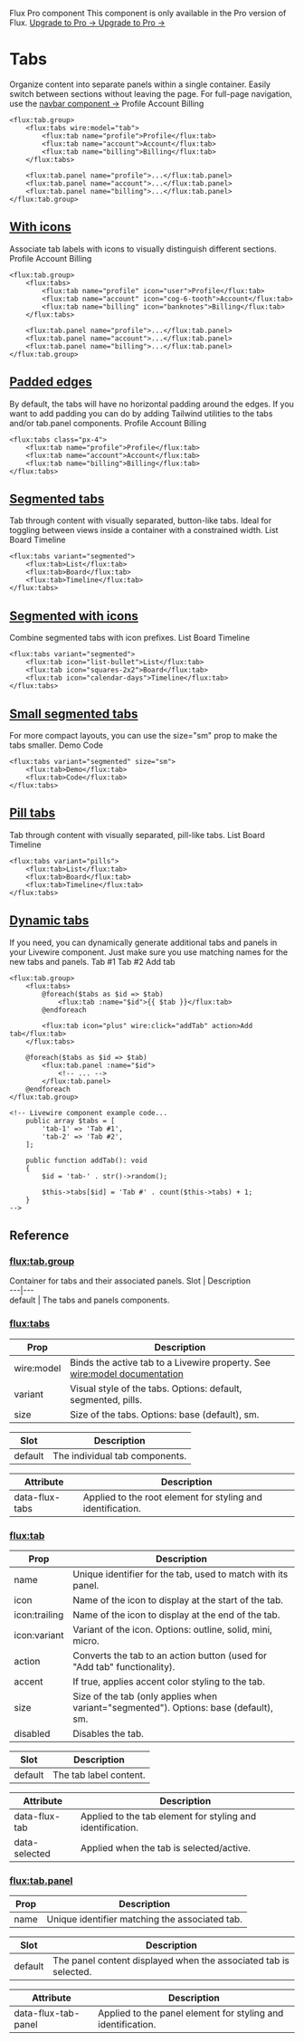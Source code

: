 Flux Pro component
This component is only available in the Pro version of Flux. 
[ Upgrade to Pro -> ](https://fluxui.dev/pricing) [ Upgrade to Pro -> ](https://fluxui.dev/pricing)
#  Tabs 
Organize content into separate panels within a single container. Easily switch between sections without leaving the page.
For full-page navigation, use the [navbar component ->](https://fluxui.dev/components/navbar)
Profile  Account  Billing 
 
```
<flux:tab.group>
    <flux:tabs wire:model="tab">
        <flux:tab name="profile">Profile</flux:tab>
        <flux:tab name="account">Account</flux:tab>
        <flux:tab name="billing">Billing</flux:tab>
    </flux:tabs>

    <flux:tab.panel name="profile">...</flux:tab.panel>
    <flux:tab.panel name="account">...</flux:tab.panel>
    <flux:tab.panel name="billing">...</flux:tab.panel>
</flux:tab.group>
```

##  [With icons](https://fluxui.dev/components/tabs#with-icons)
Associate tab labels with icons to visually distinguish different sections.
Profile  Account  Billing 
 
```
<flux:tab.group>
    <flux:tabs>
        <flux:tab name="profile" icon="user">Profile</flux:tab>
        <flux:tab name="account" icon="cog-6-tooth">Account</flux:tab>
        <flux:tab name="billing" icon="banknotes">Billing</flux:tab>
    </flux:tabs>

    <flux:tab.panel name="profile">...</flux:tab.panel>
    <flux:tab.panel name="account">...</flux:tab.panel>
    <flux:tab.panel name="billing">...</flux:tab.panel>
</flux:tab.group>
```

##  [Padded edges](https://fluxui.dev/components/tabs#padded-edges)
By default, the tabs will have no horizontal padding around the edges. If you want to add padding you can do by adding Tailwind utilities to the tabs and/or tab.panel components.
Profile  Account  Billing 
 
```
<flux:tabs class="px-4">
    <flux:tab name="profile">Profile</flux:tab>
    <flux:tab name="account">Account</flux:tab>
    <flux:tab name="billing">Billing</flux:tab>
</flux:tabs>
```

##  [Segmented tabs](https://fluxui.dev/components/tabs#segmented-tabs)
Tab through content with visually separated, button-like tabs. Ideal for toggling between views inside a container with a constrained width.
List  Board  Timeline 
 
```
<flux:tabs variant="segmented">
    <flux:tab>List</flux:tab>
    <flux:tab>Board</flux:tab>
    <flux:tab>Timeline</flux:tab>
</flux:tabs>
```

##  [Segmented with icons](https://fluxui.dev/components/tabs#segmented-with-icons)
Combine segmented tabs with icon prefixes.
List  Board  Timeline 
 
```
<flux:tabs variant="segmented">
    <flux:tab icon="list-bullet">List</flux:tab>
    <flux:tab icon="squares-2x2">Board</flux:tab>
    <flux:tab icon="calendar-days">Timeline</flux:tab>
</flux:tabs>
```

##  [Small segmented tabs](https://fluxui.dev/components/tabs#small-segmented-tabs)
For more compact layouts, you can use the size=\"sm\" prop to make the tabs smaller.
Demo  Code 
 
```
<flux:tabs variant="segmented" size="sm">
    <flux:tab>Demo</flux:tab>
    <flux:tab>Code</flux:tab>
</flux:tabs>
```

##  [Pill tabs](https://fluxui.dev/components/tabs#pill-tabs)
Tab through content with visually separated, pill-like tabs.
List  Board  Timeline 
 
```
<flux:tabs variant="pills">
    <flux:tab>List</flux:tab>
    <flux:tab>Board</flux:tab>
    <flux:tab>Timeline</flux:tab>
</flux:tabs>
```

##  [Dynamic tabs](https://fluxui.dev/components/tabs#dynamic-tabs)
If you need, you can dynamically generate additional tabs and panels in your Livewire component. Just make sure you use matching names for the new tabs and panels.
Tab #1  Tab #2  Add tab 
 
```
<flux:tab.group>
    <flux:tabs>
        @foreach($tabs as $id => $tab)
            <flux:tab :name="$id">{{ $tab }}</flux:tab>
        @endforeach

        <flux:tab icon="plus" wire:click="addTab" action>Add tab</flux:tab>
    </flux:tabs>

    @foreach($tabs as $id => $tab)
        <flux:tab.panel :name="$id">
            <!-- ... -->
        </flux:tab.panel>
    @endforeach
</flux:tab.group>

<!-- Livewire component example code...
    public array $tabs = [
        'tab-1' => 'Tab #1',
        'tab-2' => 'Tab #2',
    ];

    public function addTab(): void
    {
        $id = 'tab-' . str()->random();

        $this->tabs[$id] = 'Tab #' . count($this->tabs) + 1;
    }
-->
```

##  Reference 
###  [flux:tab.group](https://fluxui.dev/components/tabs#fluxtabgroup)
Container for tabs and their associated panels.
Slot |  Description  
---|---  
default  |  The tabs and panels components.  
###  [flux:tabs](https://fluxui.dev/components/tabs#fluxtabs)
Prop |  Description  
---|---  
wire:model  |  Binds the active tab to a Livewire property. See [wire:model documentation](https://livewire.laravel.com/docs/wire-model)  
variant  |  Visual style of the tabs. Options: default, segmented, pills.  
size  |  Size of the tabs. Options: base (default), sm.  

Slot |  Description  
---|---  
default  |  The individual tab components.  

Attribute |  Description  
---|---  
data-flux-tabs  |  Applied to the root element for styling and identification.  
###  [flux:tab](https://fluxui.dev/components/tabs#fluxtab)
Prop |  Description  
---|---  
name  |  Unique identifier for the tab, used to match with its panel.  
icon  |  Name of the icon to display at the start of the tab.  
icon:trailing  |  Name of the icon to display at the end of the tab.  
icon:variant  |  Variant of the icon. Options: outline, solid, mini, micro.  
action  |  Converts the tab to an action button (used for \"Add tab\" functionality).  
accent  |  If true, applies accent color styling to the tab.  
size  |  Size of the tab (only applies when variant=\"segmented\"). Options: base (default), sm.  
disabled  |  Disables the tab.  

Slot |  Description  
---|---  
default  |  The tab label content.  

Attribute |  Description  
---|---  
data-flux-tab  |  Applied to the tab element for styling and identification.  
data-selected  |  Applied when the tab is selected/active.  
###  [flux:tab.panel](https://fluxui.dev/components/tabs#fluxtabpanel)
Prop |  Description  
---|---  
name  |  Unique identifier matching the associated tab.  

Slot |  Description  
---|---  
default  |  The panel content displayed when the associated tab is selected.  

Attribute |  Description  
---|---  
data-flux-tab-panel  |  Applied to the panel element for styling and identification.  
